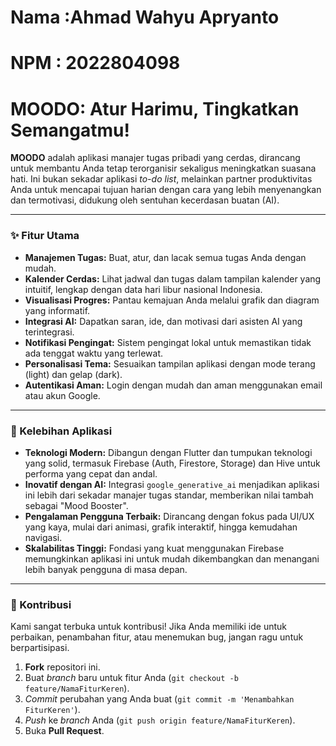 # Nama :Ahmad Wahyu Apryanto
# NPM : 2022804098

# MOODO: Atur Harimu, Tingkatkan Semangatmu!

**MOODO** adalah aplikasi manajer tugas pribadi yang cerdas, dirancang untuk membantu Anda tetap terorganisir sekaligus meningkatkan suasana hati. Ini bukan sekadar aplikasi *to-do list*, melainkan partner produktivitas Anda untuk mencapai tujuan harian dengan cara yang lebih menyenangkan dan termotivasi, didukung oleh sentuhan kecerdasan buatan (AI).

---

### ✨ Fitur Utama

* **Manajemen Tugas:** Buat, atur, dan lacak semua tugas Anda dengan mudah.
* **Kalender Cerdas:** Lihat jadwal dan tugas dalam tampilan kalender yang intuitif, lengkap dengan data hari libur nasional Indonesia.
* **Visualisasi Progres:** Pantau kemajuan Anda melalui grafik dan diagram yang informatif.
* **Integrasi AI:** Dapatkan saran, ide, dan motivasi dari asisten AI yang terintegrasi.
* **Notifikasi Pengingat:** Sistem pengingat lokal untuk memastikan tidak ada tenggat waktu yang terlewat.
* **Personalisasi Tema:** Sesuaikan tampilan aplikasi dengan mode terang (light) dan gelap (dark).
* **Autentikasi Aman:** Login dengan mudah dan aman menggunakan email atau akun Google.

---

### 🚀 Kelebihan Aplikasi

* **Teknologi Modern:** Dibangun dengan Flutter dan tumpukan teknologi yang solid, termasuk Firebase (Auth, Firestore, Storage) dan Hive untuk performa yang cepat dan andal.
* **Inovatif dengan AI:** Integrasi `google_generative_ai` menjadikan aplikasi ini lebih dari sekadar manajer tugas standar, memberikan nilai tambah sebagai "Mood Booster".
* **Pengalaman Pengguna Terbaik:** Dirancang dengan fokus pada UI/UX yang kaya, mulai dari animasi, grafik interaktif, hingga kemudahan navigasi.
* **Skalabilitas Tinggi:** Fondasi yang kuat menggunakan Firebase memungkinkan aplikasi ini untuk mudah dikembangkan dan menangani lebih banyak pengguna di masa depan.

---

### 🤝 Kontribusi

Kami sangat terbuka untuk kontribusi! Jika Anda memiliki ide untuk perbaikan, penambahan fitur, atau menemukan bug, jangan ragu untuk berpartisipasi.

1.  **Fork** repositori ini.
2.  Buat *branch* baru untuk fitur Anda (`git checkout -b feature/NamaFiturKeren`).
3.  *Commit* perubahan yang Anda buat (`git commit -m 'Menambahkan FiturKeren'`).
4.  *Push* ke *branch* Anda (`git push origin feature/NamaFiturKeren`).
5.  Buka **Pull Request**.